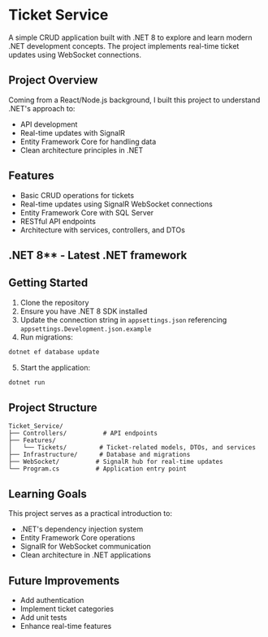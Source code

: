 ﻿# Ticket Service

A simple CRUD application built with .NET 8 to explore and learn modern .NET development concepts. The project implements real-time ticket updates using WebSocket connections.

## Project Overview

Coming from a React/Node.js background, I built this project to understand .NET's approach to:
- API development
- Real-time updates with SignalR
- Entity Framework Core for handling data
- Clean architecture principles in .NET

## Features

- Basic CRUD operations for tickets
- Real-time updates using SignalR WebSocket connections
- Entity Framework Core with SQL Server
- RESTful API endpoints
- Architecture with services, controllers, and DTOs

## .NET 8** - Latest .NET framework


## Getting Started

1. Clone the repository
2. Ensure you have .NET 8 SDK installed
3. Update the connection string in `appsettings.json` referencing `appsettings.Development.json.example`
4. Run migrations:
```bash
dotnet ef database update
```
5. Start the application:
```bash
dotnet run
```

## Project Structure

```
Ticket_Service/
├── Controllers/          # API endpoints
├── Features/
│   └── Tickets/         # Ticket-related models, DTOs, and services
├── Infrastructure/      # Database and migrations
├── WebSocket/          # SignalR hub for real-time updates
└── Program.cs          # Application entry point
```

## Learning Goals

This project serves as a practical introduction to:
- .NET's dependency injection system
- Entity Framework Core operations
- SignalR for WebSocket communication
- Clean architecture in .NET applications

## Future Improvements

- Add authentication
- Implement ticket categories
- Add unit tests
- Enhance real-time features